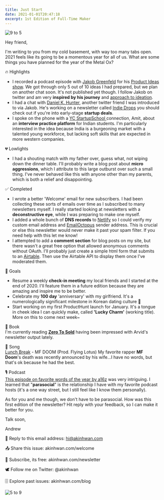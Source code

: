```yaml
---
title: Just Start
date: 2021-01-01T20:47:18
excerpt: 1st Edition of Full-Time Maker
---
```

![9 to 5](/_nuxt/assets/9-5.png)

<!-- Starting a newsletter feels momentous. But maybe I shouldn't think of it this seriously.
I realized that I should be producing and interacting with others constantly, to have any chance of providing value.
I'm honored that you would take the time to see my perspective.
I truly hope that its inspiring or insightful. -->

Hey friend,

I'm writing to you from my cold basement, with way too many tabs open. 2021 feels like its going to be a momentous year for all of us. What are some things you have planned for the year of the Metal Ox?

🔥 Highlights
- I recorded a podcast episode with [Jakob Greenfeld](http://jakobgreenfeld.com/) for his [Product Ideas show](https://open.spotify.com/show/770yQOSF9mSLByAmIs3HoI?si=sgleciQPRcKxWZuD50JjDg). We got through only 5 out of 10 ideas I had prepared, but we plan on another chat soon. It's not published yet though. I follow Jakob on twitter and am very **inspired by his journey** and [approach to ideation](https://jakobgreenfeld.com/gut).
- I had a chat with [Daniel K. Hunter](https://twitter.com/danielkhunter?lang=en), another twitter friend I was introduced to via Jakob. He's working on a newsletter called [Indie Drops](https://indiedrops.com/) you should check out if you're into early-stage **startup deals**. 
- I spoke on the phone with a [YC StartupSchool ](https://www.startupschool.org/) connection, Amit, about an **interview practice platform** for Indian students. 
I'm particularly interested in the idea because India is a burgeoning market with a talented young workforce, 
but lacking soft skills that are expected in more western companies.

💔 Lowlights
- I had a shouting match with my father over, guess what, not wiping down the dinner table. I'll probably write a blog post about **micro aggressions**, which I attribute to this large outburst over such a small thing. I've never behaved like this with anyone other than my parents, which is both a relief and disappointing.

✅ Completed
- I wrote a better 'Welcome' email for new subscribers. I had been collecting these sorts of emails over time as I subscribed to many newsletters myself. I really started looking at newsletters with a **deconstructive eye**, while I was preparing to make one myself. 
- I added a whole bunch of **DNS records** to [Netlify](https://www.netlify.com/) so I could verify my custom email address and [EmailOctopus](https://emailoctopus.com/?ali=285006c3-46ad-11eb-a3d0-06b4694bee2a) sender address. This is crucial or else this newsletter would never make it past your spam filter. If you need help with this let me know!
- I attempted to add a **comment section** for blog posts on my site, but there wasn't a great free option that allowed anonymous comments without OAuth. I'll probably just create a simple html form that submits to an [Airtable](https://airtable.com/invite/r/9IfgMyZL). Then use the Airtable API to display them once I've moderated them.

🎯 Goals
- Resume a weekly **check-in meeting** my local friends and I started at the end of 2020. I'll feature them in a future edition because they are amazing and inspire me to be better. 
- Celebrate my **100 day** 'anniversary' with my girlfriend. 
It's a numerologically significant milestone in Korean dating culture 🤷
- Start working on my first ProductHunt launch for January. 
It's a tongue in cheek idea I can quickly make, called **'Lucky Charm'** (working title). More on this to come next week~


📖 Book
<br>
I'm currently reading **[Zero To Sold](https://thebootstrappedfounder.com/zero-to-sold/)** having been impressed with Arvid's newsletter output lately.


🎵 Song <br>
[Lunch Break](https://youtu.be/3ArmYP1nklI) - MF DOOM (Prod. Flying Lotus)
My favorite rapper **MF Doom**'s death was recently announced by his wife...I have no words, but that's ok because he had the best.


🎙️ Podcast <br>
[This episode on favorite words of the year by a16z](https://a16z.com/2020/12/24/word-of-the-year-2020-words-metaphors-interfaces-tech-language-dictionaries-internet/) was very intriguing. I learned that "**parasocial**" is the relationship I have with my favorite podcast hosts (it's a one way street, but I still feel like I know them personally).

As for you and me though, we don't have to be parasocial. How was this first edition of the newsletter? Hit reply with your feedback, so I can make it better for you. 


Talk soon, 

Andrew

👋 Reply to this email address: hi@akinhwan.com

📤 Share this issue: akinhwan.com/welcome

🌈 Subscribe, its free: akinhwan.com/newsletter

🕊️ Follow me on Twitter: @akinhwan

🗄️ Explore past issues: akinhwan.com/blog

![5 to 9](/_nuxt/assets/5-9.png)

<!-- 🔗 Link 

🎵 Song

🖼️ Picture

🎙️ Podcast -->


<!-- ### How was this issue? -->


<!-- ### Before you go

📤 Share this issue: akinhwan.com/welcome

🗄️ Explore past issues: akinhwan.com/blog

🌈 Become a subscriber: akinhwan.com/newsletter

👋 Get in touch anytime: hi@akinhwan.com

🕊️ Follow me on Twitter: @akinhwan -->



<!-- Essentially, I will leverage my unique member id on ProductHunt (#777777) as a user who can engage and give feedback on new ProductHunt launches. My thinking here is that I can leverage my objectively insignificant ID, to potentially create my own luck in connecting with other makers (who also have a sense of humor and superstition).  -->